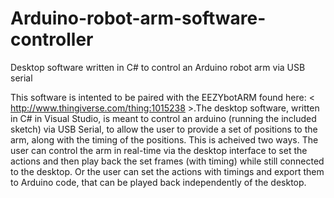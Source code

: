 # Arduino-robot-arm-software-controller
Desktop software written in C# to control an Arduino robot arm via USB serial

This software is intented to be paired with the EEZYbotARM found here: < http://www.thingiverse.com/thing:1015238 >.The desktop software, written in C# in Visual Studio, is meant to control an arduino (running the included sketch) via USB Serial, to allow the user to provide a set of positions to the arm, along with the timing of the positions. This is acheived two ways. The user can control the arm in real-time via the desktop interface to set the actions and then play back the set frames (with timing) while still connected to the desktop. Or the user can set the actions with timings and export them to Arduino code, that can be played back independently of the desktop.
